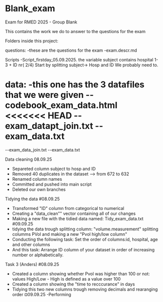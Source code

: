 # Blank_exam
Exam for RMED 2025 - Group Blank


This contains the work we do to answer to the questions for the exam

Folders inside this project:

questions:
-these are the questions for the exam
-exam.descr.md


Scripts
-Script_firstday_05.09.2025. 
the variable subject contains hospital 1-3 + ID nr( 2/4)
Start by splitting subject-> Hosp and ID
We probably need to.  


data:
-this one has the 3 datafiles that we were given
--codebook_exam_data.html
<<<<<<< HEAD
--exam_datapt_join.txt
--exam_data.txt
=======
--exam_data_join.txt
--exam_data.txt

Data cleaning 08.09.25
- Separeted column subject to hosp and ID
- Removed 40 duplicates in the dataset --> from 672 to 632
- Renamed column names 
- Committed and pushed into main script 
- Deleted our own branches


Tidying the data 
#08.09.25 
- Transformed "ID" column from categorical to numerical 
- Creating a "data_clean"" vector containing all of our changes 
- Making a new file with the tidied data named: Tidy_exam_data.txt
#09.09.25
- tidying the data trough splitting column: "volume.measurement" splitting columms PVol and making a new "Pvol high/low column"
- Conducting the following task: Set the order of columns:id, hospital, age and other columns
- And this task: Arrange ID column of your dataset in order of increasing number or alphabetically.


Task 3 (Anders)
#08.09.25
  - Created a column showing whether Pvol was higher than 100 or not: values High/Low - High is defined as a value over 100 
  - Created a column showing the "time to recccurance" in days
  - Tidying this two new columns trough removing decimals and rearanging order
¤09.09.25
   -Performing 
 

 
